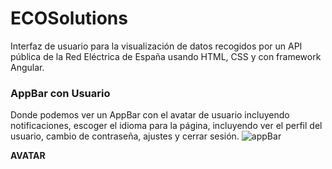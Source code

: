 # ECOSolutions
Interfaz de usuario para la visualización de datos recogidos por un API pública de la Red Eléctrica de España usando HTML, CSS y con framework Angular.

### AppBar con Usuario
Donde podemos ver un AppBar con el avatar de usuario incluyendo notificaciones, escoger el idioma para la página, incluyendo ver el perfil del usuario, cambio de contraseña, ajustes y cerrar sesión.
![appBar](https://github.com/Araneth25/ECOSolutions/assets/97691182/b24bd5dd-58fb-402a-8002-638d3faf64a3)

**AVATAR**

